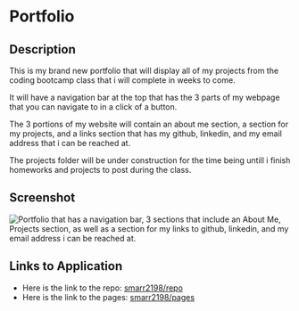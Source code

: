 # Portfolio

## Description

This is my brand new portfolio that will display all of my projects from the coding bootcamp class that i will complete in weeks to come.

It will have a navigation bar at the top that has the 3 parts of my webpage that you can navigate to in a click of a button.

The 3 portions of my website will contain an about me section, a section for my projects, and a links section that has my github, linkedin, and my email address that i can be reached at.

The projects folder will be under construction for the time being untill i finish homeworks and projects to post during the class.

## Screenshot

![Portfolio that has a navigation bar, 3 sections that include an About Me, Projects section, as well as a section for my links to github, linkedin, and my email address i can be reached at.](./assets/img/PortfolioWebPage1.png)

## Links to Application

- Here is the link to the repo: [smarr2198/repo](https://github.com/smarr2198/portfolio)
- Here is the link to the pages: [smarr2198/pages](https://smarr2198.github.io/portfolio/)
